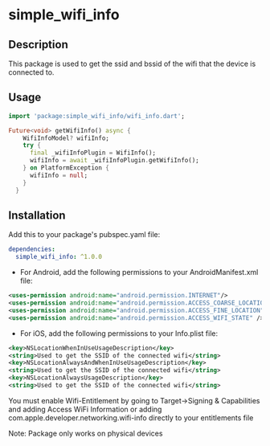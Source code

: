 # simple_wifi_info

## Description
This package is used to get the ssid and bssid of the wifi that the device is connected to.

## Usage
```dart
import 'package:simple_wifi_info/wifi_info.dart';

Future<void> getWifiInfo() async {
    WifiInfoModel? wifiInfo;
    try {
      final _wifiInfoPlugin = WifiInfo();
      wifiInfo = await _wifiInfoPlugin.getWifiInfo();
    } on PlatformException {
      wifiInfo = null;
    }
  }
```

## Installation

Add this to your package's pubspec.yaml file:

```yaml
dependencies:
  simple_wifi_info: ^1.0.0
```

- For Android, add the following permissions to your AndroidManifest.xml file:
```xml
<uses-permission android:name="android.permission.INTERNET"/>
<uses-permission android:name="android.permission.ACCESS_COARSE_LOCATION"/>
<uses-permission android:name="android.permission.ACCESS_FINE_LOCATION"/>
<uses-permission android:name="android.permission.ACCESS_WIFI_STATE" />
```

- For iOS, add the following permissions to your Info.plist file:
```xml
<key>NSLocationWhenInUseUsageDescription</key>
<string>Used to get the SSID of the connected wifi</string>
<key>NSLocationAlwaysAndWhenInUseUsageDescription</key>
<string>Used to get the SSID of the connected wifi</string>
<key>NSLocationAlwaysUsageDescription</key>
<string>Used to get the SSID of the connected wifi</string>
```

You must enable Wifi-Entitlement by going to Target->Signing & Capabilities and adding Access WiFi Information or adding <key>com.apple.developer.networking.wifi-info</key> <true/> directly to your entitlements file

Note: Package only works on physical devices


